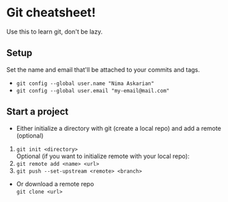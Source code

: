 # Git cheatsheet!
Use this to learn git, don't be lazy.
## Setup
Set the name and email that'll be attached to your commits and tags.
- `git config --global user.name "Nima Askarian"`
- `git config --global user.email "my-email@mail.com"`
## Start a project

- Either initialize a directory with git (create a local repo) and add a remote (optional)
1. `git init <directory>`  
Optional (if you want to initialize remote with your local repo):
2. `git remote add <name> <url>`
3. `git push --set-upstream <remote> <branch>`
- Or download a remote repo  
`git clone <url>`

